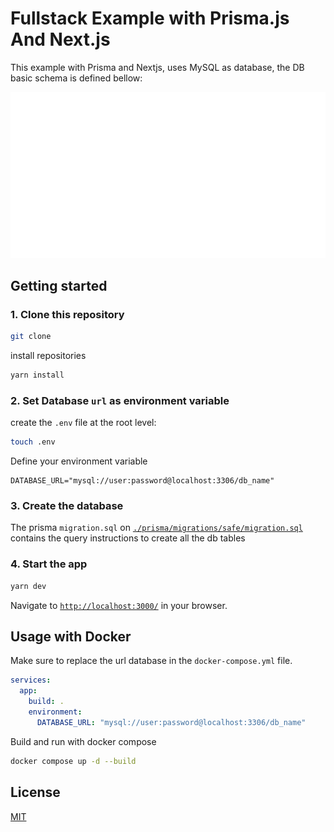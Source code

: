 # Fullstack Example with Prisma.js And Next.js

This example with Prisma and Nextjs, uses MySQL as database, the DB basic schema is defined bellow:

![db schema](./public/schema.png)

## Getting started
### 1. Clone this repository

```bash
git clone 
```
install repositories
```bash
yarn install  
```

### 2. Set Database ```url```  as environment variable
create the ```.env``` file at the root level:
```bash
touch .env
```
Define your environment variable
```code
DATABASE_URL="mysql://user:password@localhost:3306/db_name"
```
 
### 3. Create the database
The prisma ```migration.sql```  on [`./prisma/migrations/safe/migration.sql`](./prisma/migrations/safe/migration.sql) contains the query instructions to create all the db tables

### 4. Start the app
```bash
yarn dev
``` 
Navigate to [`http://localhost:3000/`](http://localhost:3000/) in your browser.

## Usage with Docker

Make sure to replace the url database in the ```docker-compose.yml``` file.
```yml
services:
  app:
    build: .
    environment:
      DATABASE_URL: "mysql://user:password@localhost:3306/db_name"
```

Build and run with docker compose 
```bash
docker compose up -d --build
```

## License

[MIT](https://choosealicense.com/licenses/mit/)